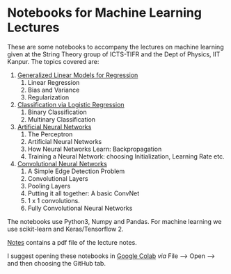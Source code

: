 # Notebooks for Machine Learning Lectures
These are some notebooks to accompany the lectures on machine learning 
given at the String Theory group of ICTS-TIFR and the Dept of Physics, 
IIT Kanpur. The topics covered are:

1. [Generalized Linear Models for Regression](GeneralizedLinearRegression/)
    1. Linear Regression 
    2. Bias and Variance
    3. Regularization
2. [Classification via Logistic Regression](LogisticRegression/)
    1. Binary Classification 
    2. Multinary Classification 
3. [Artificial Neural Networks](NeuralNetworks/)
    1. The Perceptron 
    2. Artificial Neural Networks
    3. How Neural Networks Learn: Backpropagation
    4. Training a Neural Network: choosing Initialization, Learning Rate etc.
4. [Convolutional Neural Networks](ConvolutionalNeuralNetworks/)
    1. A Simple Edge Detection Problem 
    2. Convolutional Layers 
    3. Pooling Layers 
    4. Putting it all together: A basic ConvNet
    5. 1 x 1 convolutions.
    6. Fully Convolutional Neural Networks

The notebooks use Python3, Numpy and Pandas. For machine learning we use 
scikit-learn and Keras/Tensorflow 2.

[Notes](Notes/) contains a pdf file of the lecture notes.

I suggest opening these notebooks in [Google Colab](https://colab.research.google.com/) _via_ File --> Open --> and then choosing the GitHub tab.
 
